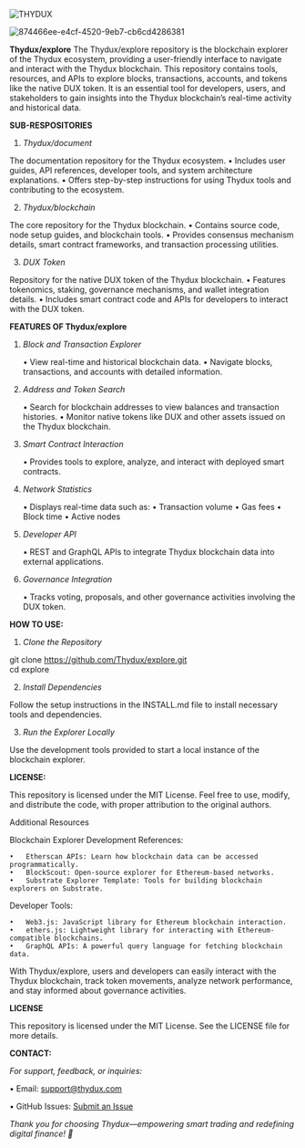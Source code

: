 ![THYDUX](https://github.com/trustwallet/assets/workflows/Check/badge.svg)

![874466ee-e4cf-4520-9eb7-cb6cd4286381](https://github.com/user-attachments/assets/5e78fd03-11d4-4638-b4a4-cba4a63ff822)


**Thydux/explore**
The Thydux/explore repository is the blockchain explorer of the Thydux ecosystem, providing a user-friendly interface to navigate and interact with the Thydux blockchain. This repository contains tools, resources, and APIs to explore blocks, transactions, accounts, and tokens like the native DUX token. It is an essential tool for developers, users, and stakeholders to gain insights into the Thydux blockchain’s real-time activity and historical data.

**SUB-RESPOSITORIES**

1. *Thydux/document*

The documentation repository for the Thydux ecosystem.
	•	Includes user guides, API references, developer tools, and system architecture explanations.
	•	Offers step-by-step instructions for using Thydux tools and contributing to the ecosystem.

2. *Thydux/blockchain*

The core repository for the Thydux blockchain.
	•	Contains source code, node setup guides, and blockchain tools.
	•	Provides consensus mechanism details, smart contract frameworks, and transaction processing utilities.

3. *DUX Token*

Repository for the native DUX token of the Thydux blockchain.
	•	Features tokenomics, staking, governance mechanisms, and wallet integration details.
	•	Includes smart contract code and APIs for developers to interact with the DUX token.

**FEATURES OF Thydux/explore**

1. *Block and Transaction Explorer*

	•	View real-time and historical blockchain data.
	•	Navigate blocks, transactions, and accounts with detailed information.

2. *Address and Token Search*

	•	Search for blockchain addresses to view balances and transaction histories.
	•	Monitor native tokens like DUX and other assets issued on the Thydux blockchain.

3. *Smart Contract Interaction*

	•	Provides tools to explore, analyze, and interact with deployed smart contracts.

4. *Network Statistics*

	•	Displays real-time data such as:
	•	Transaction volume
	•	Gas fees
	•	Block time
	•	Active nodes

5. *Developer API*

	•	REST and GraphQL APIs to integrate Thydux blockchain data into external applications.

6. *Governance Integration*

	•	Tracks voting, proposals, and other governance activities involving the DUX token.

**HOW TO USE:**

1. *Clone the Repository*

git clone https://github.com/Thydux/explore.git  
cd explore  

2. *Install Dependencies*

Follow the setup instructions in the INSTALL.md file to install necessary tools and dependencies.

3. *Run the Explorer Locally*

Use the development tools provided to start a local instance of the blockchain explorer.

**LICENSE:**

This repository is licensed under the MIT License.
Feel free to use, modify, and distribute the code, with proper attribution to the original authors.

Additional Resources

Blockchain Explorer Development References:

	•	Etherscan APIs: Learn how blockchain data can be accessed programmatically.
	•	BlockScout: Open-source explorer for Ethereum-based networks.
	•	Substrate Explorer Template: Tools for building blockchain explorers on Substrate.

Developer Tools:

	•	Web3.js: JavaScript library for Ethereum blockchain interaction.
	•	ethers.js: Lightweight library for interacting with Ethereum-compatible blockchains.
	•	GraphQL APIs: A powerful query language for fetching blockchain data.

With Thydux/explore, users and developers can easily interact with the Thydux blockchain, track token movements, analyze network performance, and stay informed about governance activities.

**LICENSE**

This repository is licensed under the MIT License. See the LICENSE file for more details.

**CONTACT:**

*For support, feedback, or inquiries:*

 •	Email: support@thydux.com
	
 •	GitHub Issues: [Submit an Issue](https://github.com/THYDUX/Thydux-Document/issues/2)

*Thank you for choosing Thydux—empowering smart trading and redefining digital finance! 🏦*
